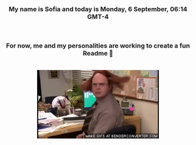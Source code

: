 


<div align="center">
<h3 >My name is Sofia and today is Monday, 6 September, 06:14 GMT-4</h3><br>
<h3 >For now, me and my personalities are working to create a fun Readme 👋
</h3><br>
<img src='img/dwight.gif' alt='working...'/>
</div>
